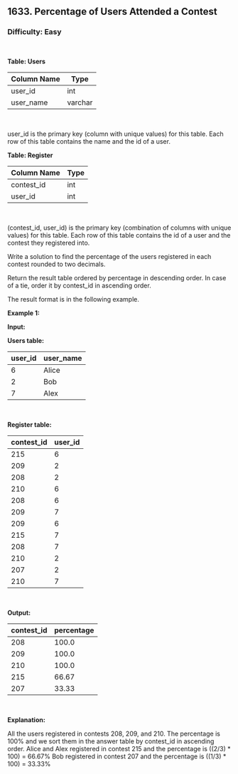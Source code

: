 ## 1633. Percentage of Users Attended a Contest
### Difficulty: Easy

<br>



**Table: Users**

| Column Name | Type    |
|-------------|---------|
| user_id     | int     |
| user_name   | varchar |
<br>

user_id is the primary key (column with unique values) for this table.
Each row of this table contains the name and the id of a user.






**Table: Register**

| Column Name | Type    |
|-------------|---------|
| contest_id  | int     |
| user_id     | int     |
<br>

(contest_id, user_id) is the primary key (combination of columns with unique values) for this table.
Each row of this table contains the id of a user and the contest they registered into.




Write a solution to find the percentage of the users registered in each contest rounded to two decimals.

Return the result table ordered by percentage in descending order. In case of a tie, order it by contest_id in ascending order.

The result format is in the following example.


**Example 1:**

**Input:** 


**Users table:**


| user_id | user_name |
|---------|-----------|
| 6       | Alice     |
| 2       | Bob       |
| 7       | Alex      |
<br>



**Register table:**


| contest_id | user_id |
|------------|---------|
| 215        | 6       |
| 209        | 2       |
| 208        | 2       |
| 210        | 6       |
| 208        | 6       |
| 209        | 7       |
| 209        | 6       |
| 215        | 7       |
| 208        | 7       |
| 210        | 2       |
| 207        | 2       |
| 210        | 7       |
<br>

**Output:** 


| contest_id | percentage |
|------------|------------|
| 208        | 100.0      |
| 209        | 100.0      |
| 210        | 100.0      |
| 215        | 66.67      |
| 207        | 33.33      |
<br>

**Explanation:**

 
All the users registered in contests 208, 209, and 210. The percentage is 100% and we sort them in the answer table by contest_id in ascending order.
Alice and Alex registered in contest 215 and the percentage is ((2/3) * 100) = 66.67%
Bob registered in contest 207 and the percentage is ((1/3) * 100) = 33.33%

